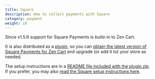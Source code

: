 ```yaml
---
title: Square 
description: How to collect payments with Square 
category: payment
weight: 10
---
```


Since v1.5.6 support for Square Payments is build-in to Zen Cart.

It is also distributed as a [plugin](/user/plugins/about_plugins/), so you can [obtain the latest version of Square Payments for Zen Cart](https://www.zen-cart.com/downloads.php?do=file&id=156) and upgrade (or add it to) your store as needed.

The setup instructions are in a [README file included with the plugin zip](https://github.com/zencart/square_payments_for_zencart).  
If you prefer, you may also [read the Square setup instructions here](https://www.zen-cart.com/content.php?349-Square-Payments-for-Zen-Cart). 
